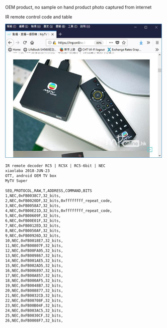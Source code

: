 
OEM product, no sample on hand
product photo captured from internet

IR remote control code and table

![OTT_myTV_Super_IR_remote.JPG](OTT_myTV_Super_IR_remote.JPG)


```
IR remote decoder RC5 | RC5X | RC5-6bit | NEC
xiaolaba 2018-JUN-23
OTT, android OEM TV box
MyTV Super

SEQ,PROTOCOL,RAW,T,ADDRESS,COMMAND,BITS
1,NEC,0xFB0038C7,32_bits,
2,NEC,0xFB0020DF,32_bits,0xffffffff_repeat_code,
3,NEC,0xFB0058A7,32_bits,
4,NEC,0xFB00E21D,32_bits,0xffffffff_repeat_code,
5,NEC,0xFB00609F,32_bits,
6,NEC,0xFB00E01F,32_bits,
7,NEC,0xFB0012ED,32_bits,
8,NEC,0xFB0050AF,32_bits,
9,NEC,0xFB00926D,32_bits,
10,NEC,0xFB0018E7,32_bits,
11,NEC,0xFB00807F,32_bits,
12,NEC,0xFB00FA05,32_bits,
13,NEC,0xFB009867,32_bits,
14,NEC,0xFB001AE5,32_bits,
15,NEC,0xFB002AD5,32_bits,
16,NEC,0xFB006897,32_bits,
17,NEC,0xFB00A857,32_bits,
18,NEC,0xFB000AF5,32_bits,
19,NEC,0xFB0048B7,32_bits,
20,NEC,0xFB008877,32_bits,
21,NEC,0xFB0032CD,32_bits,
22,NEC,0xFB00708F,32_bits,
23,NEC,0xFB00B04F,32_bits,
24,NEC,0xFB003AC5,32_bits,
25,NEC,0xFB0030CF,32_bits,
26,NEC,0xFB0008F7,32_bits,
```
